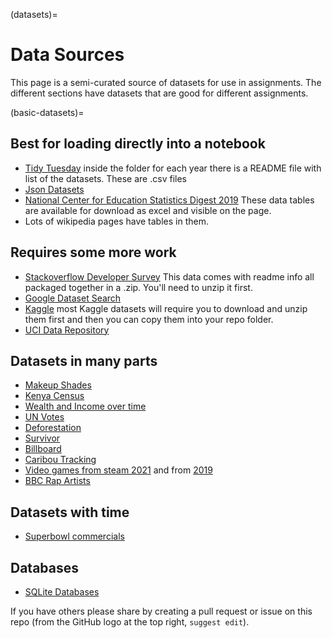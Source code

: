 (datasets)=
# Data Sources

This page is a semi-curated source of datasets for use in assignments.  The different sections have datasets that are good for different assignments.


(basic-datasets)=
## Best for loading directly into a notebook
- [Tidy Tuesday](https://github.com/rfordatascience/tidytuesday/tree/master/data) inside the folder for each year there is a README file with list of the datasets. These are .csv files
- [Json Datasets](https://github.com/jdorfman/awesome-json-datasets)
- [National Center for Education Statistics Digest 2019](https://nces.ed.gov/programs/digest/d19/tables_3.asp) These data tables are available for download as excel and visible on the page.
- Lots of wikipedia pages have tables in them.


## Requires some more work

- [Stackoverflow Developer Survey](https://insights.stackoverflow.com/survey) This data comes with readme info all packaged together in a .zip. You'll need to unzip it first.
- [Google Dataset Search](https://datasetsearch.research.google.com/)
- [Kaggle](https://www.kaggle.com/datasets) most Kaggle datasets will require you to download and unzip them first and then you can copy them into your repo folder.
- [UCI Data Repository](https://archive.ics.uci.edu/ml/index.php)

## Datasets in many parts
- [Makeup Shades](https://github.com/rfordatascience/tidytuesday/tree/master/data/2021/2021-03-30)
- [Kenya Census](https://github.com/rfordatascience/tidytuesday/tree/master/data/2021/2021-01-19)
- [Wealth and Income over time](https://github.com/rfordatascience/tidytuesday/tree/master/data/2021/2021-02-09)
- [UN Votes](https://github.com/rfordatascience/tidytuesday/tree/master/data/2021/2021-03-23)
- [Deforestation](https://github.com/rfordatascience/tidytuesday/tree/master/data/2021/2021-04-06)
- [Survivor](https://github.com/rfordatascience/tidytuesday/tree/master/data/2021/2021-06-01)
- [Billboard](https://github.com/rfordatascience/tidytuesday/tree/master/data/2021/2021-09-14)
- [Caribou Tracking](https://github.com/rfordatascience/tidytuesday/tree/master/data/2020/2020-06-23)
- [Video games from steam 2021](https://github.com/rfordatascience/tidytuesday/blob/master/data/2021/2021-03-16/readme.md) and from [2019](https://github.com/rfordatascience/tidytuesday/tree/master/data/2019/2019-07-30)
- [BBC Rap Artists](https://github.com/rfordatascience/tidytuesday/tree/master/data/2020/2020-04-14)

## Datasets with time
- [Superbowl commercials](https://github.com/rfordatascience/tidytuesday/tree/master/data/2021/2021-03-02)

## Databases

- [SQLite Databases](http://2016.padjo.org/tutorials/sqlite-data-starterpacks/)

If you have others please share by creating a pull request or issue on this repo (from the GitHub logo at the top right, `suggest edit`).
